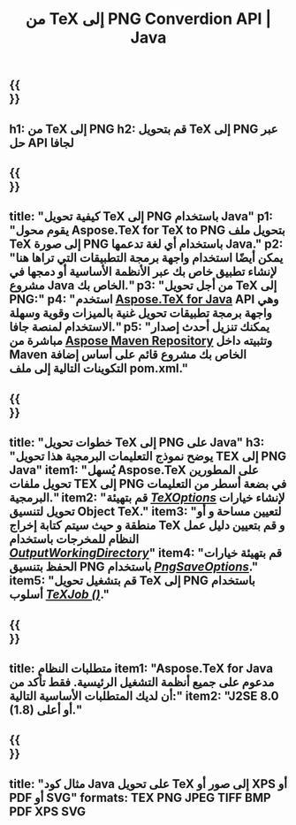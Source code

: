 ﻿---
translation: true
template: /_templates/_conversion-child-java.md
title: من TeX إلى PNG Converdion API | Java
description: وظيفة تحويل TeX إلى PNG. ادمج مكتبة Java المحلية هذه في مشروعك أو استخدم التطبيقات عبر الأنظمة الأساسية لتحويل TeX إلى PNG.
keywords: tex إلى png api java و دمج tex2png
url: /java/conversion/tex-to-png/
family: tex
platformtag: java
feature: conversion
informat: TEX
outformat: PNG
otherformats: BMP TIFF JPEG PDF XPS SVG
---

{{<section banner>}}
---
h1: من TeX إلى PNG
h2: قم بتحويل TeX إلى PNG عبر حل API لجافا
---

{{<section overview>}}
---
title: "كيفية تحويل TeX إلى PNG باستخدام Java"
p1: "يقوم محول Aspose.TeX for TeX to PNG بتحويل ملف TeX إلى صورة PNG باستخدام أي لغة تدعمها Java."
p2: "يمكن أيضًا استخدام واجهة برمجة التطبيقات التي تراها هنا لإنشاء تطبيق خاص بك عبر الأنظمة الأساسية أو دمجها في مشروع Java الخاص بك."
p3: "من أجل تحويل TeX إلى PNG:"
p4: "استخدم [Aspose.TeX for Java](https://products.aspose.com/tex/java) API وهي واجهة برمجة تطبيقات تحويل غنية بالميزات وقوية وسهلة الاستخدام لمنصة جافا."
p5: "يمكنك تنزيل أحدث إصدار مباشرة من [Aspose Maven Repository](https://repository.aspose.com/tex/) وتثبيته داخل Maven الخاص بك مشروع قائم على أساس إضافة التكوينات التالية إلى ملف pom.xml."
---

{{<section feature1>}}
---
title: "خطوات تحويل TeX إلى PNG على Java"
h3: "يوضح نموذج التعليمات البرمجية هذا تحويل TEX إلى PNG Java"
item1: "يُسهل Aspose.TeX على المطورين تحويل ملفات TEX إلى PNG في بضعة أسطر من التعليمات البرمجية."
item2: "قم بتهيئة [*TeXOptions*](https://reference.aspose.com/tex/java/com.aspose.tex/TeXOptions) لإنشاء خيارات تحويل لتنسيق Object TeX."
item3: "لتعيين مساحة و أو منطقة و حيث سيتم كتابة إخراج TeX و قم بتعيين دليل عمل النظام للمخرجات باستخدام [*OutputWorkingDirectory*](https://reference.aspose.com/tex/java/com.aspose.tex/TeXOptions#getOutputWorkingDirectory--)"
item4: "قم بتهيئة خيارات الحفظ بتنسيق PNG باستخدام [*PngSaveOptions*](https://reference.aspose.com/tex/java/com.aspose.tex.rendering/PngSaveOptions)."
item5: "قم بتشغيل تحويل TeX إلى PNG باستخدام أسلوب [*TeXJob ()*](https://reference.aspose.com/tex/java/com.aspose.tex/TeXJob)."
---

{{<section feature2>}}
---
title: متطلبات النظام
item1: "Aspose.TeX for Java مدعوم على جميع أنظمة التشغيل الرئيسية. فقط تأكد من أن لديك المتطلبات الأساسية التالية:"
item2: "J2SE 8.0 (1.8) أو أعلى."
---

{{<section widget>}}
---
title: "مثال كود Java على تحويل TeX إلى صور أو XPS أو PDF أو SVG"
formats: TEX PNG JPEG TIFF BMP PDF XPS SVG
---